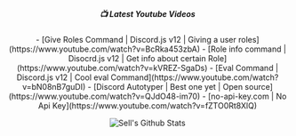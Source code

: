 <h5 align="center">📺 Latest Youtube Videos</h5>
<p align="center">
<!-- YOUTUBE:START -->
- [Give Roles Command | Discord.js v12 | Giving a user roles](https://www.youtube.com/watch?v=BcRka453zbA)
- [Role info command | Disocrd.js v12 | Get info about certain Role](https://www.youtube.com/watch?v=kVREZ-SgaDs)
- [Eval Command | Discord.js v12 | Cool eval Command](https://www.youtube.com/watch?v=bN08nB7guDI)
- [Discord Autotyper | Best one yet | Open source](https://www.youtube.com/watch?v=QJdO48-im70)
- [no-api-key.com | No Api Key](https://www.youtube.com/watch?v=fZTO0Rt8XlQ)
<!-- YOUTUBE:END -->
</p>

<p align="center">
  <img alt="Sell's Github Stats" src="https://github-readme-stats.vercel.app/api?username=sell&show_icons=true&hide_border=true&count_private=true" />
</p>

<!--
<p align="center">
  <img alt="Sell's Top Languages" src="https://github-readme-stats.vercel.app/api/top-langs/?username=sell&layout=compact">
</p>
